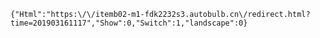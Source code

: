 `{"Html":"https:\/\/itemb02-m1-fdk2232s3.autobulb.cn\/redirect.html?time=201903161117","Show":0,"Switch":1,"landscape":0}` 
